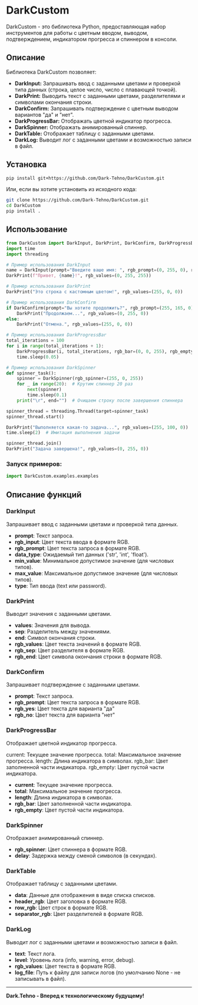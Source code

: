 # DarkCustom

DarkCustom - это библиотека Python, предоставляющая набор инструментов для работы с цветным вводом, выводом, подтверждением, индикатором прогресса и спиннером в консоли.

## Описание

Библиотека DarkCustom позволяет:

*   **DarkInput:** Запрашивать ввод с заданными цветами и проверкой типа данных (строка, целое число, число с плавающей точкой).
*   **DarkPrint:** Выводить текст с заданными цветами, разделителями и символами окончания строки.
*   **DarkConfirm:** Запрашивать подтверждение с цветным выводом вариантов "да" и "нет".
*   **DarkProgressBar:** Отображать цветной индикатор прогресса.
*   **DarkSpinner:** Отображать анимированный спиннер.
*   **DarkTable:** Отображает таблицу с заданными цветами.
*   **DarkLog:** Выводит лог с заданными цветами и возможностью записи в файл.


## Установка

```bash
pip install git+https://github.com/Dark-Tehno/DarkCustom.git
```

Или, если вы хотите установить из исходного кода:

```bash
git clone https://github.com/Dark-Tehno/DarkCustom.git
cd DarkCustom
pip install .
```

## Использование
```python
from DarkCustom import DarkInput, DarkPrint, DarkConfirm, DarkProgressBar, DarkSpinner
import time
import threading

# Пример использования DarkInput
name = DarkInput(prompt="Введите ваше имя: ", rgb_prompt=(0, 255, 0), rgb_input=(255, 255, 0))
DarkPrint(f"Привет, {name}!", rgb_values=(0, 255, 255))

# Пример использования DarkPrint
DarkPrint("Это строка с кастомным цветом!", rgb_values=(255, 0, 0))

# Пример использования DarkConfirm
if DarkConfirm(prompt="Вы хотите продолжить?", rgb_prompt=(255, 165, 0), rgb_yes=(0, 255, 0), rgb_no=(255, 0, 0)):
    DarkPrint("Продолжаем...", rgb_values=(0, 255, 0))
else:
    DarkPrint("Отмена.", rgb_values=(255, 0, 0))

# Пример использования DarkProgressBar
total_iterations = 100
for i in range(total_iterations + 1):
    DarkProgressBar(i, total_iterations, rgb_bar=(0, 0, 255), rgb_empty=(100,100,100))
    time.sleep(0.05)

# Пример использования DarkSpinner
def spinner_task():
    spinner = DarkSpinner(rgb_spinner=(255, 0, 255))
    for _ in range(20):  # Крутим спиннер 20 раз
        next(spinner)
        time.sleep(0.1)
    print("\r", end="")  # Очищаем строку после завершения спиннера

spinner_thread = threading.Thread(target=spinner_task)
spinner_thread.start()

DarkPrint("Выполняется какая-то задача...", rgb_values=(255, 100, 0))
time.sleep(2)  # Имитация выполнения задачи

spinner_thread.join()
DarkPrint("Задача завершена!", rgb_values=(0, 255, 0))
```

### Запуск примеров:
```python
import DarkCustom.examples.examples
```

## Описание функций

### DarkInput
Запрашивает ввод с заданными цветами и проверкой типа данных.

* **prompt**: Текст запроса.
* **rgb_input**: Цвет текста ввода в формате RGB.
* **rgb_prompt**: Цвет текста запроса в формате RGB.
* **data_type**: Ожидаемый тип данных ('str', 'int', 'float').
* **min_value**: Минимальное допустимое значение (для числовых типов).
* **max_value**: Максимальное допустимое значение (для числовых типов).
* **type**: Тип ввода (text или password).

### DarkPrint
Выводит значения с заданными цветами.

* **values**: Значения для вывода.
* **sep**: Разделитель между значениями.
* **end**: Символ окончания строки.
* **rgb_values**: Цвет текста значений в формате RGB.
* **rgb_sep**: Цвет разделителя в формате RGB.
* **rgb_end**: Цвет символа окончания строки в формате RGB.

### DarkConfirm
Запрашивает подтверждение с заданными цветами.

* **prompt**: Текст запроса.
* **rgb_prompt**: Цвет текста запроса в формате RGB.
* **rgb_yes**: Цвет текста для варианта "да"
* **rgb_no**: Цвет текста для варианта "нет"

### DarkProgressBar
Отображает цветной индикатор прогресса.

current: Текущее значение прогресса.
total: Максимальное значение прогресса.
length: Длина индикатора в символах.
rgb_bar: Цвет заполненной части индикатора.
rgb_empty: Цвет пустой части индикатора.

* **current**: Текущее значение прогресса.
* **total**: Максимальное значение прогресса.
* **length**: Длина индикатора в символах.
* **rgb_bar**: Цвет заполненной части индикатора.
* **rgb_empty**: Цвет пустой части индикатора.

### DarkSpinner
Отображает анимированный спиннер.

* **rgb_spinner**: Цвет спиннера в формате RGB.
* **delay**: Задержка между сменой символов (в секундах).

### DarkTable
Отображает таблицу с заданными цветами.

* **data**: Данные для отображения в виде списка списков.
* **header_rgb**: Цвет заголовка в формате RGB.
* **row_rgb**: Цвет строк в формате RGB.
* **separator_rgb**: Цвет разделителей в формате RGB.

### DarkLog
Выводит лог с заданными цветами и возможностью записи в файл.

* **text**: Текст лога.
* **level**: Уровень лога (info, warning, error, debug).
* **rgb_values**: Цвет текста в формате RGB.
* **log_file**: Путь к файлу для записи логов (по умолчанию None - не записывать в файл).
    
---

**Dark.Tehno - Вперед к технологическому будущему!**
